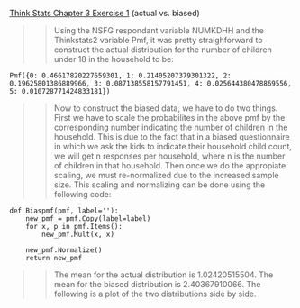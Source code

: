 [Think Stats Chapter 3 Exercise 1](http://greenteapress.com/thinkstats2/html/thinkstats2004.html#toc31) (actual vs. biased)

>> Using the NSFG respondant variable NUMKDHH and the Thinkstats2 variable Pmf, it was pretty straighforward to construct the actual distribution for the number of children under 18 in the household to be:
```
Pmf({0: 0.46617820227659301, 1: 0.21405207379301322, 2: 0.19625801386889966, 3: 0.087138558157791451, 4: 0.025644380478869556, 5: 0.010728771424833181})
```
>> Now to construct the biased data, we have to do two things. First we have to scale the probabilites in the above pmf by the corresponding number indicating the number of children in the household. This is due to the fact that in a biased questionnaire in which we ask the kids to indicate their household child count, we will get n responses per household, where n is the number of children in that household. Then once we do the appropiate scaling, we must re-normalized due to the increased sample size. This scaling and normalizing can be done using the following code:
```
def Biaspmf(pmf, label=''):
    new_pmf = pmf.Copy(label=label)
    for x, p in pmf.Items():
        new_pmf.Mult(x, x)

    new_pmf.Normalize()
    return new_pmf
 ```   
>> The mean for the actual distribution is 1.02420515504. The mean for the biased distribution is 2.40367910066. The following is a plot of the two distributions side by side.
